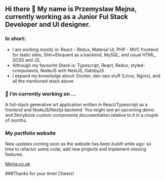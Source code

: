 ## Hi there 👋 My name is Przemyslaw Mejna, currently working as a Junior Ful Stack Developer and UI designer.

### In short:
* I am working mostly in: React - Redux, Material UI, PHP - MVC frontend for static sites, Slim+Eloquent as a backend, MySQL, and usual HTML, SCSS and JS.
* Although my favourite Stack is: Typescript, React, Redux, styled-components, NodeJS with NestJS, GatsbyJS
* I expand my knowledge about: Docker, dev-ops stuff (Linux, Nginx), and all the mentioned stack above 

### 🔭 I’m currently working on ...
A full-stack generative art application written in React/Typescript as a frontend and NodeJS/Nestjs backend. 
You might see an upcoming demo and Storybook custom components documentation relative to it in a couple of months.

### My portfolio website
New updates coming soon as the website has been buildt while ago: so time to refactor some code, add new projects and implement missing features.

[Mejna.co.uk](https://mejna.co.uk)

###Thanks for your time! Cheers!
